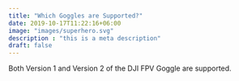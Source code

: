 ```yaml
---
title: "Which Goggles are Supported?"
date: 2019-10-17T11:22:16+06:00
image: "images/superhero.svg"
description : "this is a meta description"
draft: false
---
```


Both Version 1 and Version 2 of the DJI FPV Goggle are supported. 